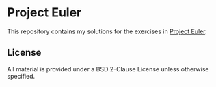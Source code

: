 # Project Euler

This repository contains my solutions for the exercises in [Project Euler](https://projecteuler.net/).

## License

All material is provided under a BSD 2-Clause License unless otherwise specified.